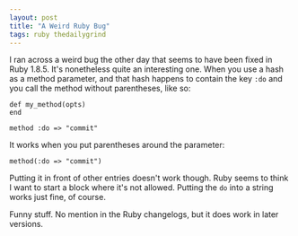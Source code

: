```yaml
---
layout: post
title: "A Weird Ruby Bug"
tags: ruby thedailygrind
---
```

I ran across a weird bug the other day that seems to have been fixed in Ruby 1.8.5. It's nonetheless quite an interesting one. When you use a hash as a method parameter, and that hash happens to contain the key `:do` and you call the method without parentheses, like so:

    def my_method(opts)
    end

    method :do => "commit"

It works when you put parentheses around the parameter:

    method(:do => "commit")

Putting it in front of other entries doesn't work though. Ruby seems to think I want to start a block where it's not allowed. Putting the `do` into a string works just fine, of course.

Funny stuff. No mention in the Ruby changelogs, but it does work in later versions.